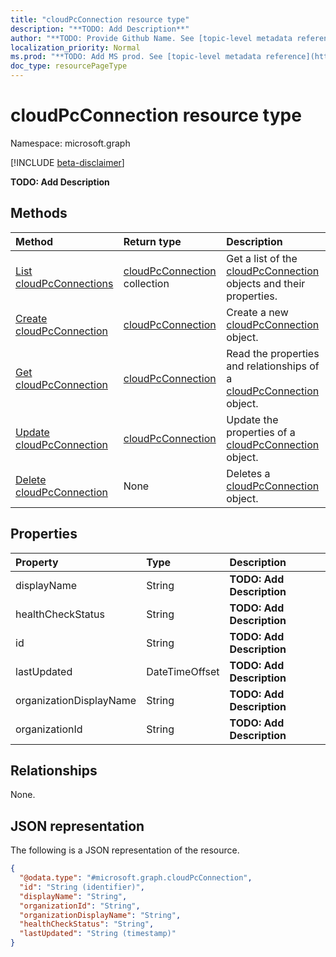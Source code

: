 ```yaml
---
title: "cloudPcConnection resource type"
description: "**TODO: Add Description**"
author: "**TODO: Provide Github Name. See [topic-level metadata reference](https://msgo.azurewebsites.net/add/document/guidelines/metadata.html#topic-level-metadata)**"
localization_priority: Normal
ms.prod: "**TODO: Add MS prod. See [topic-level metadata reference](https://msgo.azurewebsites.net/add/document/guidelines/metadata.html#topic-level-metadata)**"
doc_type: resourcePageType
---
```


# cloudPcConnection resource type

Namespace: microsoft.graph

[!INCLUDE [beta-disclaimer](../../includes/beta-disclaimer.md)]

**TODO: Add Description**

## Methods
|Method|Return type|Description|
|:---|:---|:---|
|[List cloudPcConnections](../api/cloudpcconnection-list.md)|[cloudPcConnection](../resources/cloudpcconnection.md) collection|Get a list of the [cloudPcConnection](../resources/cloudpcconnection.md) objects and their properties.|
|[Create cloudPcConnection](../api/cloudpcconnection-post-cloudpcconnections.md)|[cloudPcConnection](../resources/cloudpcconnection.md)|Create a new [cloudPcConnection](../resources/cloudpcconnection.md) object.|
|[Get cloudPcConnection](../api/cloudpcconnection-get.md)|[cloudPcConnection](../resources/cloudpcconnection.md)|Read the properties and relationships of a [cloudPcConnection](../resources/cloudpcconnection.md) object.|
|[Update cloudPcConnection](../api/cloudpcconnection-update.md)|[cloudPcConnection](../resources/cloudpcconnection.md)|Update the properties of a [cloudPcConnection](../resources/cloudpcconnection.md) object.|
|[Delete cloudPcConnection](../api/cloudpcconnection-delete.md)|None|Deletes a [cloudPcConnection](../resources/cloudpcconnection.md) object.|

## Properties
|Property|Type|Description|
|:---|:---|:---|
|displayName|String|**TODO: Add Description**|
|healthCheckStatus|String|**TODO: Add Description**|
|id|String|**TODO: Add Description**|
|lastUpdated|DateTimeOffset|**TODO: Add Description**|
|organizationDisplayName|String|**TODO: Add Description**|
|organizationId|String|**TODO: Add Description**|

## Relationships
None.

## JSON representation
The following is a JSON representation of the resource.
<!-- {
  "blockType": "resource",
  "keyProperty": "id",
  "@odata.type": "microsoft.graph.cloudPcConnection",
  "openType": true
}
-->
``` json
{
  "@odata.type": "#microsoft.graph.cloudPcConnection",
  "id": "String (identifier)",
  "displayName": "String",
  "organizationId": "String",
  "organizationDisplayName": "String",
  "healthCheckStatus": "String",
  "lastUpdated": "String (timestamp)"
}
```

